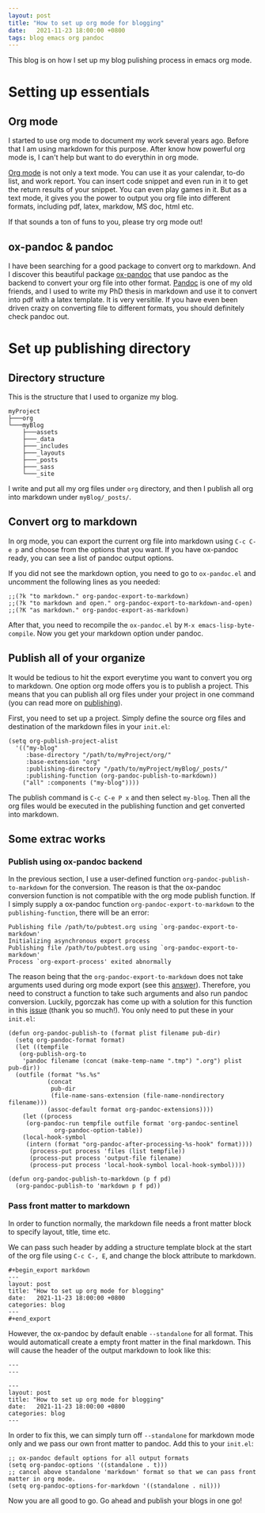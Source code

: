 ```yaml
---
layout: post
title: "How to set up org mode for blogging"
date:   2021-11-23 18:00:00 +0800
tags: blog emacs org pandoc
---
```


This blog is on how I set up my blog pulishing process in emacs org
mode.

<!--more-->

# Setting up essentials

## Org mode

I started to use org mode to document my work several years ago. Before
that I am using markdown for this purpose. After know how powerful org
mode is, I can\'t help but want to do everythin in org mode.

[Org mode](https://orgmode.org/) is not only a text mode. You can use it
as your calendar, to-do list, and work report. You can insert code
snippet and even run in it to get the return results of your snippet.
You can even play games in it. But as a text mode, it gives you the
power to output you org file into different formats, including pdf,
latex, markdow, MS doc, html etc.

If that sounds a ton of funs to you, please try org mode out!

## ox-pandoc & pandoc

I have been searching for a good package to convert org to markdown. And
I discover this beautiful package
[ox-pandoc](https://github.com/emacsorphanage/ox-pandoc) that use pandoc
as the backend to convert your org file into other format.
[Pandoc](https://pandoc.org/) is one of my old friends, and I used to
write my PhD thesis in markdown and use it to convert into pdf with a
latex template. It is very versitile. If you have even been driven crazy
on converting file to different formats, you should definitely check
pandoc out.

# Set up publishing directory

## Directory structure

This is the structure that I used to organize my blog.

    myProject
    ├───org
    └───myBlog
        ├───assets
        ├───_data
        ├───_includes
        ├───_layouts
        ├───_posts
        ├───_sass
        └───_site

I write and put all my org files under `org` directory, and then I
publish all org into markdown under `myBlog/_posts/`.

## Convert org to markdown

In org mode, you can export the current org file into markdown using
`C-c C-e p` and choose from the options that you want. If you have
ox-pandoc ready, you can see a list of pandoc output options.

If you did not see the markdown option, you need to go to `ox-pandoc.el`
and uncomment the following lines as you needed:

``` elisp
;;(?k "to markdown." org-pandoc-export-to-markdown)
;;(?k "to markdown and open." org-pandoc-export-to-markdown-and-open)
;;(?K "as markdown." org-pandoc-export-as-markdown)
```

After that, you need to recompile the `ox-pandoc.el` by `M-x
    emacs-lisp-byte-compile`. Now you get your markdown option under
pandoc.

## Publish all of your organize

It would be tedious to hit the export everytime you want to convert you
org to markdown. One option org mode offers you is to publish a project.
This means that you can publish all org files under your project in one
command (you can read more on
[publishing](https://orgmode.org/manual/Publishing.html#Publishing)).

First, you need to set up a project. Simply define the source org files
and destination of the markdown files in your `init.el`:

``` elisp
(setq org-publish-project-alist
  '(("my-blog"
     :base-directory "/path/to/myProject/org/"
     :base-extension "org"
     :publishing-directory "/path/to/myProject/myBlog/_posts/"
     :publishing-function (org-pandoc-publish-to-markdown))
    ("all" :components ("my-blog"))))
```

The publish command is `C-c C-e P x` and then select `my-blog`. Then all
the org files would be executed in the publishing function and get
converted into markdown.

## Some extrac works

### Publish using ox-pandoc backend

In the previous section, I use a user-defined function
`org-pandoc-publish-to-markdown` for the conversion. The reason is that
the ox-pandoc conversion function is not compatible with the org mode
publish function. If I simply supply a ox-pandoc function
`org-pandoc-export-to-markdown` to the `publishing-function`, there will
be an error:

    Publishing file /path/to/pubtest.org using `org-pandoc-export-to-markdown'
    Initializing asynchronous export process
    Publishing file /path/to/pubtest.org using `org-pandoc-export-to-markdown'
    Process `org-export-process' exited abnormally

The reason being that the `org-pandoc-export-to-markdown` does not take
arguments used during org mode export (see this
[answer](https://emacs.stackexchange.com/a/49075/33616)). Therefore, you
need to construct a function to take such arguments and also run pandoc
conversion. Luckily, pgorczak has come up with a solution for this
function in this
[issue](https://github.com/kawabata/ox-pandoc/issues/18#issuecomment-262979338)
(thank you so much!). You only need to put these in your `init.el`:

``` elisp
(defun org-pandoc-publish-to (format plist filename pub-dir)
  (setq org-pandoc-format format)
  (let ((tempfile
   (org-publish-org-to
    'pandoc filename (concat (make-temp-name ".tmp") ".org") plist pub-dir))
  (outfile (format "%s.%s"
           (concat
            pub-dir
            (file-name-sans-extension (file-name-nondirectory filename)))
           (assoc-default format org-pandoc-extensions))))
    (let ((process
     (org-pandoc-run tempfile outfile format 'org-pandoc-sentinel
             org-pandoc-option-table))
    (local-hook-symbol
     (intern (format "org-pandoc-after-processing-%s-hook" format))))
      (process-put process 'files (list tempfile))
      (process-put process 'output-file filename)
      (process-put process 'local-hook-symbol local-hook-symbol))))

(defun org-pandoc-publish-to-markdown (p f pd)
  (org-pandoc-publish-to 'markdown p f pd))
```

### Pass front matter to markdown

In order to function normally, the markdown file needs a front matter
block to specify layout, title, time etc.

We can pass such header by adding a structure template block at the
start of the org file using `C-c C-, E`, and change the block attribute
to markdown.

    #+begin_export markdown
    ---
    layout: post
    title: "How to set up org mode for blogging"
    date:   2021-11-23 18:00:00 +0800
    categories: blog
    ---
    #+end_export

However, the ox-pandoc by default enable `--standalone` for all format.
This would automaticall create a empty front matter in the final
markdown. This will cause the header of the output markdown to look like
this:

    ---
    ---

    ---
    layout: post
    title: "How to set up org mode for blogging"
    date:   2021-11-23 18:00:00 +0800
    categories: blog
    ---

In order to fix this, we can simply turn off `--standalone` for markdown
mode only and we pass our own front matter to pandoc. Add this to your
`init.el`:

``` elisp
;; ox-pandoc default options for all output formats
(setq org-pandoc-options '((standalone . t)))
;; cancel above standalone 'markdown' format so that we can pass front matter in org mode.
(setq org-pandoc-options-for-markdown '((standalone . nil)))
```

Now you are all good to go. Go ahead and publish your blogs in one go!
